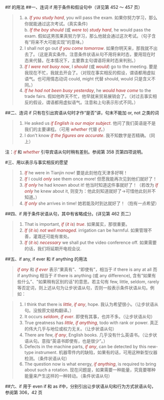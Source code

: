 #If 的用法
##一、连词 if 用于条件和假设句中（详见第 452 ～ 457 页）
>1. a. *If you study hard*, you will pass the exam. 如果你努力学习，那么你就能通过这次考试。(真实条件)<br />b. *If the boy should* (或 *were to*) *study hard*, he would pass the exam. 假如这男孩果真努力学习，那么他就会通过这次考试。（句子含有“将来不大可能实现”的意味。）
>2. I shall not go out *if you come tomorrow*. 如果你明天来，那我就不出去了。（这是真实条件。注意条件状语从句不用将来时态，要用现在时态来代替。在本情况下，主要靠主句谓语将来时态来判别。）
>3. *If I were not busy now*, I *should* (或 *would*) go to the meeting. 要是我现在不忙，我就去开会了。（对现在事实相反的假设，谓语都用虚拟语气。也可用情态动词 could, might 代替 should, would 只是含义不同。）
>4. *If he had not been busy yesterday*, he *would have come* to the trade fairs. 假如他昨天不忙，他早就来贸易展销会了。（对过去事实相反的假设，谓语都用虚拟语气。注意和上句表示形式不同。）

##二、连词 if 只有在引出宾语从句时才作“是否”讲，句末不能加 or, not 之类的词
>1. He asked us *if English is our major subject*. 他问了我们英语是不是我们的主要课程。（可用 *whether* 代替 *if*。）
>2. I don't know *if the figures are accurate*. 我不知数字是否精确。（同上）

注：*if* 和 *whether* 引导宾语从句时稍有差别。参阅第 358 页第四项说明。

#三、用以表示与事实相反的愿望
>1. *If* he were in Tianjin now! 要是此刻他在天津多好啊！
>2. *If* I could *only* see them once more! 但愿我能再次见到他们就好了！
>3. *If only* he had known about it! 他当时知道这件事就好了！（若改为 *If only* he knew about it, 则变为：他此刻知道就好了→可惜他此刻并不知道。）
>4. *If only* she arrives in time! 她若能及时到达就好了！（抱有一点希望）

##四、if 用于条件状语从句，其中有省略成分。(详见第 462 页二）
>1. That is important, *if* (*it is*) *true*. 如果属实，那很重要。
>2. *If* (*it is*) *not well managed*. irrigation can be harmful. 如果管理不善，灌溉还可能有害处。
>3. *If* (*it is*) *necessary* we shall put the video conference off. 如果需要的话，我们将延期开电视会议. 

##五、if any, if ever 和 if anything 的用法
>*if any* 和 *if ever* 表示“果真有”、“即使有”，相当于 if there is any at all 而 if anything 相当于 if there is anything (或 any difference), 含有“如果有些什么”、"如果稍有区别的话"的意思。若主句有 few, little, seldom, rarely 等否定词，则上述从句为让步状语从句，否则一般表示条件状语从句。例如：

>1. I think that there is *little*, *if any*, hope. 我认为希望很小。（让步状语从句。没按原文结构翻译。）
>2. It occurs *seldom*, *if ever*. 即使有其事，也并不多。（让步状语从句）
>3. True greatness has *little*, *if anything*, todo with rank or power. 真正的伟大几乎与地位或权力无关。（让步状语从句）
>4. There are few, *if any*, English books. 几乎没有什么英语书。（让步状语从句。意指“英语书即使有，也是很少”。）
>5. Defects in the machine parts, *if any*, can be detected by this new-type instrument. 机器零件内的缺陷，如果有的话，可用这种新型仪器检测。（条件状语从句）
>6. The question now is what energy, *if anything*, is required to bring about such a rotation. 现在问题是，如果需要一种能量，究竟要哪种能量来产生这样的一种转动。（条件状语从句）

##六、if 用于 even if 和 as if中，分别引出让步状语从句和行为方式状语从句，参阅第 306，42 页

<style>em {color: brown;}</style>